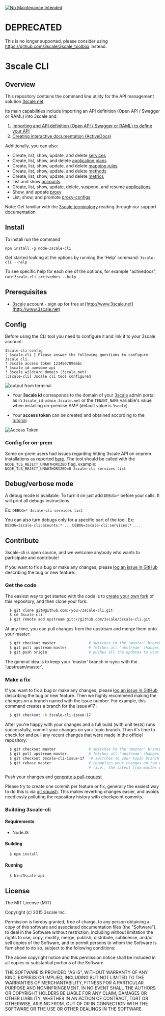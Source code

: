 [![No Maintenance Intended](http://unmaintained.tech/badge.svg)](http://unmaintained.tech/)

# DEPRECATED
This is no longer supported, please consider using https://github.com/3scale/3scale_toolbox instead.

# 3scale CLI

## Overview
This repository contains the command line utility for the API management solution [3scale.net](http://3scale.net).

Its main capabilities include importing an API definition (Open API / Swagger or RAML) into 3scale and:

1) [Importing and API definition (Open API / Swagger or RAML) to define your API](/docs/import-api-definition.md)
2) [Creating interactive documentation (ActiveDocs)](/docs/create-activedocs.md)

Additionally, you can also:

* Create, list, show, update, and delete [services](/docs/services.md)
* Create, list, show, and delete [application plans](/docs/application-plans.md)
* Create, list, show, update, and delete [mapping rules](/docs/mapping-rules.md)
* Create, list, show, update, and delete [methods](/docs/methods.md)
* Create, list, show, update, and delete [metrics](/docs/metrics.md)
* List and show [accounts](/docs/accounts.md)
* Create, list, show, update, delete, suspend, and resume [applications](/docs/applications.md)
* Show, and update [proxy](/docs/proxy.md)
* List, show, and promote [proxy-configs](/docs/proxy-configs.md)

Note: Get familiar with the [3scale terminology](https://support.3scale.net/docs/terminology) reading through our support documentation.

## Install

To install run the command

`npm install -g node-3scale-cli`

Get started looking at the options by running the 'Help' command:
`3scale-cli --help`

To see specific help for each one of the options, for example "activedocs", run:
```3scale-cli activedocs --help```

## Prerequisites

* [3scale](http://3scale.net) account - sign up for free at [http://www.3scale.net](http://www.3scale.net)

## Config

Before using the CLI tool you need to configure it and link it to your 3scale account:

```
3scale-cli config
[ 3scale-cli ] Please answer the following questions to configure 3scale cli.
? 3scale access token 1234567890abc
? 3scale id awesome-api
? 3scale wildcard domain (3scale.net)
[3scale-cli] 3scale cli tool configured
```

![output from terminal](https://www.evernote.com/l/ACV6L21JMwxFm771F9iPNwu3j7eyqLrArkoB/image.png)

 - Your **3scale id** corresponds to the domain of your [3scale](http://3scale.net) admin portal as in `3scale_id-admin.3scale.net` or the `TENANT_NAME` variable's value when installing on-premise AMP (default value is `3scale`).
 
 - Your **access token** can be created and obtained according to the [tutorial](https://support.3scale.net/docs/accounts/tokens).

![Access Token](docs/access-token.png)

### Config for on-prem

Some on-prem users had issues regarding hitting 3scale API on onprem installations as reported [here](https://github.com/3scale/3scale-cli/issues/49).
The tool should be called with the `NODE_TLS_REJECT_UNAUTHORIZED` flag.
example: `NODE_TLS_REJECT_UNAUTHORIZED=0 3scale-cli services list`

## Debug/verbose mode
A debug mode is available. To turn it on just add `DEBUG=*` before your calls. It will print all debugs instructions.

Ex: `DEBUG=* 3scale-cli services list`

You can also turn debugs only for a specific part of the tool.
Ex:
`DEBUG=3scale-cli:acounts:* ...`
`DEBUG=3scale-cli:services:* ...`

## Contribute

3scale-cli is open source, and we welcome anybody who wants to participate and contribute!

If you want to fix a bug or make any changes, please [log an issue in GitHub](https://github.com/3scale/3scale-cli/issues) describing the bug
or new feature.

### Get the code

The easiest way to get started with the code is to [create your own fork](http://help.github.com/forking/)
of this repository, and then clone your fork:
```bash
  $ git clone git@github.com:<you>/3scale-cli.git
  $ cd 3scale-cli
  $ git remote add upstream git://github.com/3scale/3scale-cli.git
```
At any time, you can pull changes from the upstream and merge them onto your master:
```bash
  $ git checkout master               # switches to the 'master' branch
  $ git pull upstream master          # fetches all 'upstream' changes and merges 'upstream/master' onto your 'master' branch
  $ git push origin                   # pushes all the updates to your fork, which should be in-sync with 'upstream'
```
The general idea is to keep your 'master' branch in-sync with the 'upstream/master'.

### Make a fix

If you want to fix a bug or make any changes, please [log an issue in GitHub](https://github.com/3scale/3scale-cli/issues) describing the bug
or new feature. Then we highly recommend making the changes on a branch named with the issue number. For example, this command creates
a branch for the issue #17 :
```bash
  $ git checkout -b 3scale-cli-issue-17
```
After you're happy with your changes and a full build (with unit tests) runs successfully, commit your
changes on your topic branch. Then it's time to check for and pull any recent changes that were made in
the official repository:
```bash
  $ git checkout master               # switches to the 'master' branch
  $ git pull upstream master          # fetches all 'upstream' changes and merges 'upstream/master' onto your 'master' branch
  $ git checkout 3scale-cli-issue-17   # switches to your topic branch
  $ git rebase master                 # reapplies your changes on top of the latest in master
                                      # (i.e., the latest from master will be the new base for your changes)
```

Push your changes and [generate a pull-request](http://help.github.com/pull-requests/)

Please try to create one commit per feature or fix, generally the easiest way to do this is via [git squash](https://git-scm.com/book/en/v2/Git-Tools-Rewriting-History#Squashing-Commits).
This makes reverting changes easier, and avoids needlessly polluting the repository history with checkpoint commits.

### Building 3scale-cli

#### Requirements
- NodeJS

#### Building
```bash
  $ npm install
```

#### Running
```bash
  $ bin/3scale-api
```

## License

The MIT License (MIT)

Copyright (c) 2015 3scale Inc.

Permission is hereby granted, free of charge, to any person obtaining a copy of this software and associated documentation files (the "Software"), to deal in the Software without restriction, including without limitation the rights to use, copy, modify, merge, publish, distribute, sublicense, and/or sell copies of the Software, and to permit persons to whom the Software is furnished to do so, subject to the following conditions:

The above copyright notice and this permission notice shall be included in all copies or substantial portions of the Software.

THE SOFTWARE IS PROVIDED "AS IS", WITHOUT WARRANTY OF ANY KIND, EXPRESS OR IMPLIED, INCLUDING BUT NOT LIMITED TO THE WARRANTIES OF MERCHANTABILITY, FITNESS FOR A PARTICULAR PURPOSE AND NONINFRINGEMENT. IN NO EVENT SHALL THE AUTHORS OR COPYRIGHT HOLDERS BE LIABLE FOR ANY CLAIM, DAMAGES OR OTHER LIABILITY, WHETHER IN AN ACTION OF CONTRACT, TORT OR OTHERWISE, ARISING FROM, OUT OF OR IN CONNECTION WITH THE SOFTWARE OR THE USE OR OTHER DEALINGS IN THE SOFTWARE.

